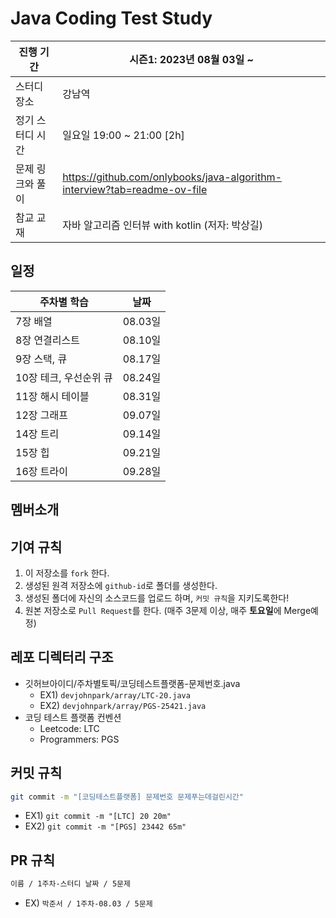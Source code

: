 # Java Coding Test Study

| 진행 기간     | 시즌1: 2023년 08월 03일 ~                                                     |
| --------- | ------------------------------------------------------------------------ |
| 스터디 장소    | 강남역                                                                      |
| 정기 스터디 시간 | 일요일 19:00 ~ 21:00 [2h]                                                   |
| 문제 링크와 풀이 | https://github.com/onlybooks/java-algorithm-interview?tab=readme-ov-file |
| 참교 교재     | 자바 알고리즘 인터뷰 with kotlin (저자: 박상길)                                        |

## 일정

| 주차별 학습             | 날짜     |
|------------------------|----------|
| 7장 배열               | 08.03일  |
| 8장 연결리스트         | 08.10일  |
| 9장 스택, 큐           | 08.17일  |
| 10장 테크, 우선순위 큐 | 08.24일  |
| 11장 해시 테이블       | 08.31일  |
| 12장 그래프            | 09.07일  |
| 14장 트리              | 09.14일  |
| 15장 힙                | 09.21일  |
| 16장 트라이            | 09.28일  |


## 멤버소개


## 기여 규칙

1. 이 저장소를 `fork` 한다.
2. 생성된 원격 저장소에 `github-id`로 폴더를 생성한다.
3. 생성된 폴더에 자신의 소스코드를 업로드 하며, `커밋 규칙`을 지키도록한다!
4. 원본 저장소로 `Pull Request`를 한다. (매주 3문제 이상, 매주 **토요일**에 Merge예정)


## 레포 디렉터리 구조

* 깃허브아이디/주차별토픽/코딩테스트플랫폼-문제번호.java
	* EX1) `devjohnpark/array/LTC-20.java`
	* EX2) `devjohnpark/array/PGS-25421.java`
* 코딩 테스트 플랫폼 컨벤션
	* Leetcode: LTC
	* Programmers: PGS


## 커밋 규칙

```bash
git commit -m "[코딩테스트플랫폼] 문제번호 문제푸는데걸린시간" 
```

 * EX1) `git commit -m "[LTC] 20 20m"`
 * EX2) `git commit -m "[PGS] 23442 65m"`


## PR 규칙

```bash
이름 / 1주차-스터디 날짜 / 5문제
```

* EX)  `박준서 / 1주차-08.03 / 5문제`


